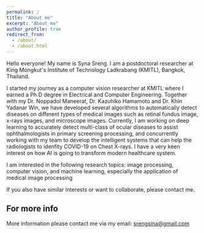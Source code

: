 ```yaml
---
permalink: /
title: "About me"
excerpt: "About me"
author_profile: true
redirect_from: 
  - /about/
  - /about.html
---
```


Hello everyone!
My name is Syna Sreng. I am a postdoctoral researcher at King Mongkut's Institute of Technology Ladkrabang (KMITL), Bangkok, Thailand. 

I started my journey as a computer vision researcher at KMITL where I earned a Ph.D degree in Electrical and Computer Engineering. Together with my Dr. Noppadol Maneerat, Dr. Kazuhiko Hamamoto and Dr. Khin Yadanar Win, we have developed several algorithms to automatically detect diseases on different types of medical images such as retinal fundus image, x-rays images, and microscope images. Currently, I am working on deep learning to accurately detect multi-class of ocular diseases to assist ophthalmologists in primary screening processing, and concurrently working with my team to develop the intelligent systems that can help the radiologists to idenfity COVID-19 on Chest X-rays. I have a very keen interest on how AI is going to transform modern healthcare system.

I am interested in the following research topics: image processing, computer vision, and machine learning, especially the application of medical image processing

If you also have similar interests or want to collaborate, please contact me.

For more info
------
More information please contact me via my email: srengsina@gmail.com
